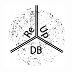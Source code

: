  <img src="https://github.com/RemHero/RemHero/blob/main/png/rikka/logo.png" width="200" height="200" alt="ReUp"/><br/>
